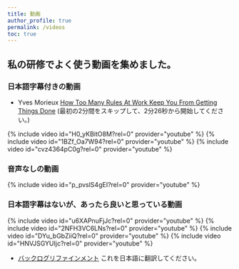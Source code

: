 ```yaml
---
title: 動画
author_profile: true
permalink: /videos
toc: true
---
```

## 私の研修でよく使う動画を集めました。

### 日本語字幕付きの動画

* Yves Morieux [How Too Many Rules At Work Keep You From Getting Things Done](https://www.ted.com/talks/yves_morieux_how_too_many_rules_at_work_keep_you_from_getting_things_done)
(最初の2分間をスキップして、2分26秒から開始してください。)

{% include video id="H0_yKBitO8M?rel=0" provider="youtube" %}
{% include video id="1BZf_Oa7W94?rel=0" provider="youtube" %}
{% include video id="cvz4364pC0g?rel=0" provider="youtube" %}

### 音声なしの動画

{% include video id="p_pvslS4gEI?rel=0" provider="youtube" %}

### 日本語字幕はないが、あったら良いと思っている動画

{% include video id="u6XAPnuFjJc?rel=0" provider="youtube" %}
{% include video id="2NFH3VC6LNs?rel=0" provider="youtube" %}
{% include video id="DYu_bGbZiiQ?rel=0" provider="youtube" %}
{% include video id="HNVJSGYUIjc?rel=0" provider="youtube" %}

* [バックログリファインメント](http://scrumtrainingseries.com/BacklogRefinementMeeting) これを日本語に翻訳してください。
